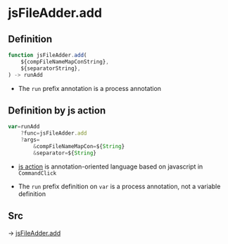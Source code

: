 # jsFileAdder.add

## Definition

```js.js
function jsFileAdder.add(
	${compFileNameMapConString},
	${separatorString},
) -> runAdd
```

- The `run` prefix annotation is a process annotation
## Definition by js action

```js.js
var=runAdd
	?func=jsFileAdder.add
	?args=
		&compFileNameMapCon=${String}
		&separator=${String}
```

- [js action](#) is annotation-oriented language based on javascript in `CommandClick`

- The `run` prefix definition on `var` is a process annotation, not a variable definition

## Src

-> [jsFileAdder.add](https://github.com/puutaro/CommandClick/blob/master/app/src/main/java/com/puutaro/commandclick/fragment_lib/terminal_fragment/js_interface/toolbar/JsFileAdder.kt#L42)


